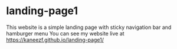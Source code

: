 # landing-page1
This website is a simple landing page with sticky navigation bar and hamburger menu
You can see my website live at  https://kaneezf.github.io/landing-page1/
